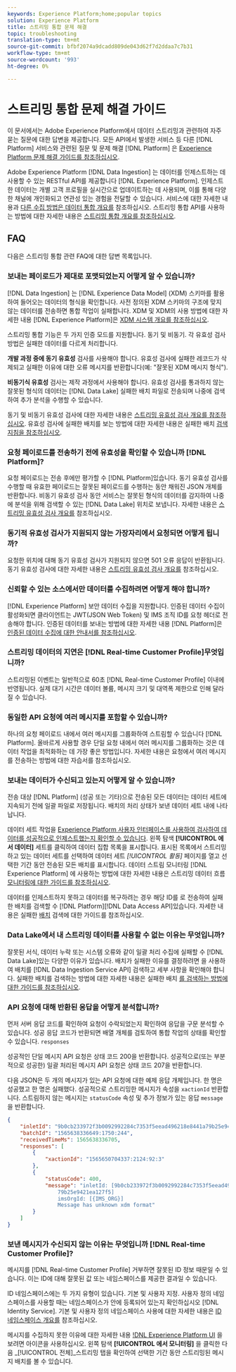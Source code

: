 ```yaml
---
keywords: Experience Platform;home;popular topics
solution: Experience Platform
title: 스트리밍 통합 문제 해결
topic: troubleshooting
translation-type: tm+mt
source-git-commit: bfbf2074a9dcadd809de043d62f7d2ddaa7c7b31
workflow-type: tm+mt
source-wordcount: '993'
ht-degree: 0%

---
```



# 스트리밍 통합 문제 해결 가이드

이 문서에서는 Adobe Experience Platform에서 데이터 스트리밍과 관련하여 자주 묻는 질문에 대한 답변을 제공합니다. 모든 API에서 발생한 서비스 등 다른 [!DNL Platform] 서비스와 관련된 질문 및 문제 해결 [!DNL Platform] 은 [Experience Platform 문제 해결 가이드를 참조하십시오](../../landing/troubleshooting.md).

Adobe Experience Platform [!DNL Data Ingestion] 는 데이터를 인제스트하는 데 사용할 수 있는 RESTful API를 제공합니다 [!DNL Experience Platform]. 인제스트한 데이터는 개별 고객 프로필을 실시간으로 업데이트하는 데 사용되며, 이를 통해 다양한 채널에 개인화되고 연관성 있는 경험을 전달할 수 있습니다. 서비스에 대한 자세한 내용과 [다른 수집 방법은 데이터 통합 개요를](../home.md) 참조하십시오. 스트리밍 통합 API를 사용하는 방법에 대한 자세한 내용은 [스트리밍 통합 개요를 참조하십시오](../streaming-ingestion/overview.md).

## FAQ

다음은 스트리밍 통합 관련 FAQ에 대한 답변 목록입니다.

### 보내는 페이로드가 제대로 포맷되었는지 어떻게 알 수 있습니까?

[!DNL Data Ingestion] 는 [!DNL Experience Data Model] (XDM) 스키마를 활용하여 들어오는 데이터의 형식을 확인합니다. 사전 정의된 XDM 스키마의 구조에 맞지 않는 데이터를 전송하면 통합 작업이 실패합니다. XDM 및 XDM의 사용 방법에 대한 자세한 내용 [!DNL Experience Platform]은 [XDM 시스템 개요를 참조하십시오](../../xdm/home.md).

스트리밍 통합 기능은 두 가지 인증 모드를 지원합니다. 동기 및 비동기. 각 유효성 검사 방법은 실패한 데이터를 다르게 처리합니다.

**개발 과정 중에 동기 유효성** 검사를 사용해야 합니다. 유효성 검사에 실패한 레코드가 삭제되고 실패한 이유에 대한 오류 메시지를 반환합니다(예: &quot;잘못된 XDM 메시지 형식&quot;).

**비동기식 유효성** 검사는 제작 과정에서 사용해야 합니다. 유효성 검사를 통과하지 않는 잘못된 형식의 데이터는 [!DNL Data Lake] 실패한 배치 파일로 전송되며 나중에 검색하여 추가 분석을 수행할 수 있습니다.

동기 및 비동기 유효성 검사에 대한 자세한 내용은 [스트리밍 유효성 검사 개요를 참조하십시오](../quality/streaming-validation.md). 유효성 검사에 실패한 배치를 보는 방법에 대한 자세한 내용은 실패한 배치 [검색 지침을 참조하십시오](../quality/retrieve-failed-batches.md).

### 요청 페이로드를 전송하기 전에 유효성을 확인할 수 있습니까 [!DNL Platform]?

요청 페이로드는 전송 후에만 평가할 수 [!DNL Platform]있습니다. 동기 유효성 검사를 수행할 때 유효한 페이로드는 잘못된 페이로드를 수행하는 동안 채워진 JSON 개체를 반환합니다. 비동기 유효성 검사 동안 서비스는 잘못된 형식의 데이터를 감지하여 나중에 분석을 위해 검색할 수 있는 [!DNL Data Lake] 위치로 보냅니다. 자세한 내용은 [스트리밍 유효성 검사 개요를](../quality/streaming-validation.md) 참조하십시오.

### 동기적 유효성 검사가 지원되지 않는 가장자리에서 요청되면 어떻게 됩니까?

요청한 위치에 대해 동기 유효성 검사가 지원되지 않으면 501 오류 응답이 반환됩니다. 동기 유효성 검사에 대한 자세한 내용은 [스트리밍 유효성 검사 개요를](../quality/streaming-validation.md) 참조하십시오.

### 신뢰할 수 있는 소스에서만 데이터를 수집하려면 어떻게 해야 합니까?

[!DNL Experience Platform] 보안 데이터 수집을 지원합니다. 인증된 데이터 수집이 활성화되면 클라이언트는 JWT(JSON Web Token) 및 IMS 조직 ID를 요청 헤더로 전송해야 합니다. 인증된 데이터를 보내는 방법에 대한 자세한 내용 [!DNL Platform]은 [인증된 데이터 수집에 대한 안내서를 참조하십시오](../tutorials/create-authenticated-streaming-connection.md).

### 스트리밍 데이터의 지연은 [!DNL Real-time Customer Profile]무엇입니까?

스트리밍된 이벤트는 일반적으로 60초 [!DNL Real-time Customer Profile] 이내에 반영됩니다. 실제 대기 시간은 데이터 볼륨, 메시지 크기 및 대역폭 제한으로 인해 달라질 수 있습니다.

### 동일한 API 요청에 여러 메시지를 포함할 수 있습니까?

하나의 요청 페이로드 내에서 여러 메시지를 그룹화하여 스트림할 수 있습니다 [!DNL Platform]. 올바르게 사용할 경우 단일 요청 내에서 여러 메시지를 그룹화하는 것은 데이터 작업을 최적화하는 데 가장 좋은 방법입니다. 자세한 내용은 요청에서 [](../tutorials/streaming-multiple-messages.md) 여러 메시지를 전송하는 방법에 대한 자습서를 참조하십시오.

### 보내는 데이터가 수신되고 있는지 어떻게 알 수 있습니까?

전송 대상 [!DNL Platform] (성공 또는 기타)으로 전송된 모든 데이터는 데이터 세트에 지속되기 전에 일괄 파일로 저장됩니다. 배치의 처리 상태가 보낸 데이터 세트 내에 나타납니다.

데이터 세트 작업을 [Experience Platform 사용자 인터페이스를 사용하여 검사하여 데이터를 성공적으로 인제스트했는지 확인할 수 있습니다](https://platform.adobe.com). 왼쪽 탐색 **[!UICONTROL 에서 데이터]** 세트를 클릭하여 데이터 집합 목록을 표시합니다. 표시된 목록에서 스트리밍하고 있는 데이터 세트를 선택하여 데이터 세트 *[!UICONTROL 활동]* 페이지를 열고 선택한 기간 동안 전송된 모든 배치를 표시합니다. 데이터 스트림 모니터링 [!DNL Experience Platform] 에 사용하는 방법에 대한 자세한 내용은 스트리밍 데이터 흐름 [모니터링에 대한 가이드를 참조하십시오](../quality/monitor-data-flows.md).

데이터를 인제스트하지 못하고 데이터를 복구하려는 경우 해당 ID를 로 전송하여 실패한 배치를 검색할 수 [!DNL Platform][!DNL Data Access API]있습니다. 자세한 내용은 실패한 [배치](../quality/retrieve-failed-batches.md) 검색에 대한 가이드를 참조하십시오.

### Data Lake에서 내 스트리밍 데이터를 사용할 수 없는 이유는 무엇입니까?

잘못된 서식, 데이터 누락 또는 시스템 오류와 같이 일괄 처리 수집에 실패할 수 [!DNL Data Lake]있는 다양한 이유가 있습니다. 배치가 실패한 이유를 결정하려면 을 사용하여 배치를 [!DNL Data Ingestion Service API] 검색하고 세부 사항을 확인해야 합니다. 실패한 배치를 검색하는 방법에 대한 자세한 내용은 실패한 배치 [를 검색하는 방법에 대한 가이드를 참조하십시오](../quality/retrieve-failed-batches.md).

### API 요청에 대해 반환된 응답을 어떻게 분석합니까?

먼저 서버 응답 코드를 확인하여 요청이 수락되었는지 확인하여 응답을 구문 분석할 수 있습니다. 성공 응답 코드가 반환되면 배열 개체를 검토하여 통합 작업의 상태를 확인할 수 있습니다. `responses`

성공적인 단일 메시지 API 요청은 상태 코드 200을 반환합니다. 성공적으로(또는 부분적으로 성공한) 일괄 처리된 메시지 API 요청은 상태 코드 207을 반환합니다.

다음 JSON은 두 개의 메시지가 있는 API 요청에 대한 예제 응답 개체입니다. 한 명은 성공했고 한 명은 실패했다. 성공적으로 스트리밍한 메시지가 속성을 `xactionId` 반환합니다. 스트림하지 않는 메시지는 `statusCode` 속성 및 추가 정보가 있는 응답 `message` 을 반환합니다.

```JSON
{
    "inletId": "9b0cb233972f3b0092992284c7353f5eead496218e8441a79b25e9421ea127f5",
    "batchId": "1565638336649:1750:244",
    "receivedTimeMs": 1565638336705,
    "responses": [
        {
            "xactionId": "1565650704337:2124:92:3"
        },
        {
            "statusCode": 400,
            "message": "inletId: [9b0cb233972f3b0092992284c7353f5eead496218e8441a
                79b25e9421ea127f5] 
                imsOrgId: [{IMS_ORG}] 
                Message has unknown xdm format"
        }
    ]
}
```

### 보낸 메시지가 수신되지 않는 이유는 무엇입니까 [!DNL Real-time Customer Profile]?

메시지를 [!DNL Real-time Customer Profile] 거부하면 잘못된 ID 정보 때문일 수 있습니다. 이는 ID에 대해 잘못된 값 또는 네임스페이스를 제공한 결과일 수 있습니다.

ID 네임스페이스에는 두 가지 유형이 있습니다. 기본 및 사용자 지정. 사용자 정의 네임스페이스를 사용할 때는 네임스페이스가 안에 등록되어 있는지 확인하십시오 [!DNL Identity Service]. 기본 및 사용자 정의 네임스페이스 사용에 대한 자세한 내용은 [ID 네임스페이스 개요를](../../identity-service/namespaces.md) 참조하십시오.

메시지를 수집하지 못한 이유에 대한 자세한 내용 [!DNL Experience Platform UI](https://platform.adobe.com) 을 보려면 아이콘을 사용하십시오. 왼쪽 탐색 **[!UICONTROL 에서 모니터링]** 을 클릭한 다음 _[!UICONTROL 전체]_스트리밍 탭을 확인하여 선택한 기간 동안 스트리밍된 메시지 배치를 볼 수 있습니다.